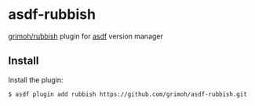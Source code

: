 # asdf-rubbish

[grimoh/rubbish](https://github.com/grimoh/rubbish) plugin for [asdf](https://github.com/asdf-vm/asdf) version manager

## Install

Install the plugin:

```sh
$ asdf plugin add rubbish https://github.com/grimoh/asdf-rubbish.git
```
